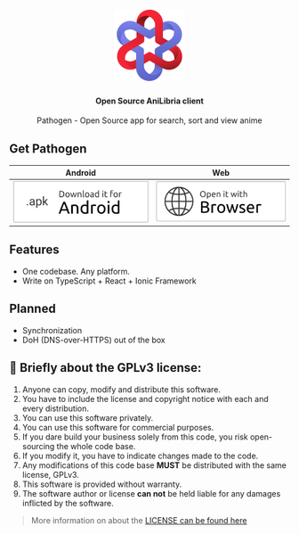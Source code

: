 <h1 align="center">
    <br>
    <img src=".github/pathogen-logo.svg" height="128px" width="128px" alt="Pathogen logo">
</h1>

<h4 align="center">Open Source <b>AniLibria</b> client</h4>

<p align="center">
  Pathogen - Open Source app for search, sort and view anime
</p>

## Get Pathogen

| Android                                                              | Web                                                            |
| -------------------------------------------------------------------- | -------------------------------------------------------------- |
| [![Download it for Android](.github/download-it-for-android.svg)](/) | [![Open it with Browser](.github/open-it-with-browser.svg)](/) |

## Features

- One codebase. Any platform.
- Write on TypeScript + React + Ionic Framework

## Planned

- Synchronization
- DoH (DNS-over-HTTPS) out of the box

## 📜 Briefly about the GPLv3 license:

1. Anyone can copy, modify and distribute this software.
2. You have to include the license and copyright notice with each and every distribution.
3. You can use this software privately.
4. You can use this software for commercial purposes.
5. If you dare build your business solely from this code, you risk open-sourcing the whole code base.
6. If you modify it, you have to indicate changes made to the code.
7. Any modifications of this code base **MUST** be distributed with the same license, GPLv3.
8. This software is provided without warranty.
9. The software author or license **can not** be held liable for any damages inflicted by the software.

> More information on about the [LICENSE can be found here](/LICENSE)
